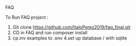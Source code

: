 FAQ

To Run FAQ project :


1. Git clone https://github.com/ItaloPerez2019/faq_final.git
2. CD in FAQ and run composer install 
3. cp.inv examples to .env
4.set up database / with sqlite
 